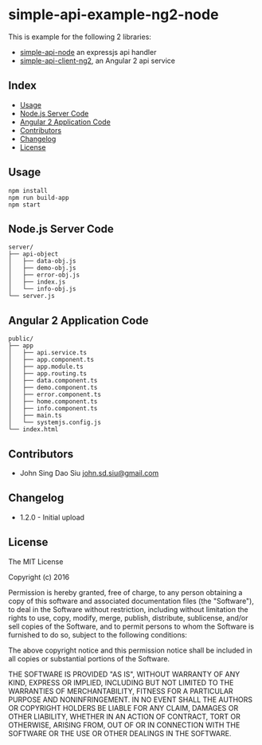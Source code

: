# simple-api-example-ng2-node

This is example for the following 2 libraries:
- [simple-api-node](https://github.com/J-Siu/simple-api-express) an expressjs api handler
- [simple-api-client-ng2](https://github.com/J-Siu/simple-api-client-ng2), an Angular 2 api service

## Index

- [Usage](#usage)
- [Node.js Server Code](#nodejs-server-code)
- [Angular 2 Application Code](#angular-2-application-code)
- [Contributors](#contributors)
- [Changelog](#changelog)
- [License](#license)

## Usage

```
npm install
npm run build-app
npm start
```

## Node.js Server Code

```
server/
├── api-object
│   ├── data-obj.js
│   ├── demo-obj.js
│   ├── error-obj.js
│   ├── index.js
│   └── info-obj.js
└── server.js
```

## Angular 2 Application Code

```
public/
├── app
│   ├── api.service.ts
│   ├── app.component.ts
│   ├── app.module.ts
│   ├── app.routing.ts
│   ├── data.component.ts
│   ├── demo.component.ts
│   ├── error.component.ts
│   ├── home.component.ts
│   ├── info.component.ts
│   ├── main.ts
│   └── systemjs.config.js
└── index.html

```

## Contributors

* John Sing Dao Siu <john.sd.siu@gmail.com>

## Changelog

* 1.2.0 - Initial upload

## License

The MIT License

Copyright (c) 2016

Permission is hereby granted, free of charge, to any person obtaining a copy
of this software and associated documentation files (the "Software"), to deal
in the Software without restriction, including without limitation the rights
to use, copy, modify, merge, publish, distribute, sublicense, and/or sell
copies of the Software, and to permit persons to whom the Software is
furnished to do so, subject to the following conditions:

The above copyright notice and this permission notice shall be included in
all copies or substantial portions of the Software.

THE SOFTWARE IS PROVIDED "AS IS", WITHOUT WARRANTY OF ANY KIND, EXPRESS OR
IMPLIED, INCLUDING BUT NOT LIMITED TO THE WARRANTIES OF MERCHANTABILITY,
FITNESS FOR A PARTICULAR PURPOSE AND NONINFRINGEMENT. IN NO EVENT SHALL THE
AUTHORS OR COPYRIGHT HOLDERS BE LIABLE FOR ANY CLAIM, DAMAGES OR OTHER
LIABILITY, WHETHER IN AN ACTION OF CONTRACT, TORT OR OTHERWISE, ARISING FROM,
OUT OF OR IN CONNECTION WITH THE SOFTWARE OR THE USE OR OTHER DEALINGS IN
THE SOFTWARE.
